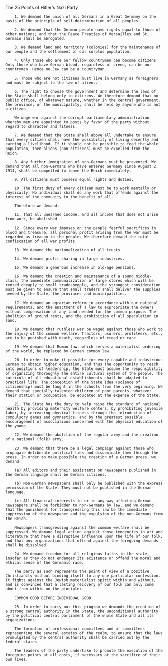 The 25 Points of Hitler's Nazi Party

        1. We demand the union of all Germans in a Great Germany on the basis of the principle of self-determination of all peoples.

        2. We demand that the German people have rights equal to those of other nations; and that the Peace Treaties of Versailles and St. Germain shall be abrogated.

        3. We demand land and territory (colonies) for the maintenance of our people and the settlement of our surplus population.

        4. Only those who are our fellow countrymen can become citizens. Only those who have German blood, regardless of creed, can be our countrymen. Hence no Jew can be a countryman.

        5. Those who are not citizens must live in Germany as foreigners and must be subject to the law of aliens.

        6. The right to choose the government and determine the laws of the State shall belong only to citizens. We therefore demand that no public office, of whatever nature, whether in the central government, the province, or the municipality, shall be held by anyone who is not a citizen.

        We wage war against the corrupt parliamentary administration whereby men are appointed to posts by favor of the party without regard to character and fitness.

        7. We demand that the State shall above all undertake to ensure that every citizen shall have the possibility of living decently and earning a livelihood. If it should not be possible to feed the whole population, then aliens (non-citizens) must be expelled from the Reich.

        8. Any further immigration of non-Germans must be prevented. We demand that all non-Germans who have entered Germany since August 2, 1914, shall be compelled to leave the Reich immediately.

        9. All citizens must possess equal rights and duties.

        10. The first duty of every citizen must be to work mentally or physically. No individual shall do any work that offends against the interest of the community to the benefit of all.

        Therefore we demand:

        11. That all unearned income, and all income that does not arise from work, be abolished.

        12. Since every war imposes on the people fearful sacrifices in blood and treasure, all personal profit arising from the war must be regarded as treason to the people. We therefore demand the total confiscation of all war profits.

        13. We demand the nationalization of all trusts.

        14. We demand profit-sharing in large industries.

        15. We demand a generous increase in old-age pensions.

        16. We demand the creation and maintenance of a sound middle-class, the immediate communalization of large stores which will be rented cheaply to small tradespeople, and the strongest consideration must be given to ensure that small traders shall deliver the supplies needed by the State, the provinces and municipalities.

        17. We demand an agrarian reform in accordance with our national requirements, and the enactment of a law to expropriate the owners without compensation of any land needed for the common purpose. The abolition of ground rents, and the prohibition of all speculation in land.

        18. We demand that ruthless war be waged against those who work to the injury of the common welfare. Traitors, usurers, profiteers, etc., are to be punished with death, regardless of creed or race.

        19. We demand that Roman law, which serves a materialist ordering of the world, be replaced by German common law.

        20. In order to make it possible for every capable and industrious German to obtain higher education, and thus the opportunity to reach into positions of leadership, the State must assume the responsibility of organizing thoroughly the entire cultural system of the people. The curricula of all educational establishments shall be adapted to practical life. The conception of the State Idea (science of citizenship) must be taught in the schools from the very beginning. We demand that specially talented children of poor parents, whatever their station or occupation, be educated at the expense of the State.

        21. The State has the duty to help raise the standard of national health by providing maternity welfare centers, by prohibiting juvenile labor, by increasing physical fitness through the introduction of compulsory games and gymnastics, and by the greatest possible encouragement of associations concerned with the physical education of the young.

        22. We demand the abolition of the regular army and the creation of a national (folk) army.

        23. We demand that there be a legal campaign against those who propagate deliberate political lies and disseminate them through the press. In order to make possible the creation of a German press, we demand:

        (a) All editors and their assistants on newspapers published in the German language shall be German citizens.

        (b) Non-German newspapers shall only be published with the express permission of the State. They must not be published in the German language.

        (c) All financial interests in or in any way affecting German newspapers shall be forbidden to non-Germans by law, and we demand that the punishment for transgressing this law be the immediate suppression of the newspaper and the expulsion of the non-Germans from the Reich.

        Newspapers transgressing against the common welfare shall be suppressed. We demand legal action against those tendencies in art and literature that have a disruptive influence upon the life of our folk, and that any organizations that offend against the foregoing demands shall be dissolved.

        24. We demand freedom for all religious faiths in the state, insofar as they do not endanger its existence or offend the moral and ethical sense of the Germanic race.

        The party as such represents the point of view of a positive Christianity without binding itself to any one particular confession. It fights against the Jewish materialist spirit within and without, and is convinced that a lasting recovery of our folk can only come about from within on the pinciple:

        COMMON GOOD BEFORE INDIVIDUAL GOOD

        25. In order to carry out this program we demand: the creation of a strong central authority in the State, the unconditional authority by the political central parliament of the whole State and all its organizations.

        The formation of professional committees and of committees representing the several estates of the realm, to ensure that the laws promulgated by the central authority shall be carried out by the federal states.

        The leaders of the party undertake to promote the execution of the foregoing points at all costs, if necessary at the sacrifice of their own lives.